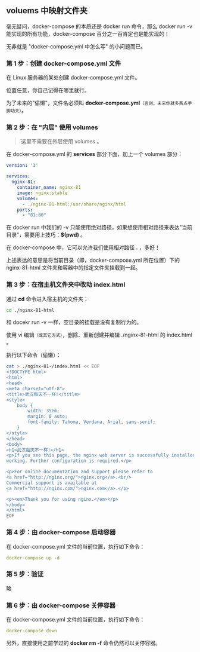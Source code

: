 ## voluems 中映射文件夹

毫无疑问，docker-compose 的本质还是 docker run 命令，那么 docker run -v 能实现的所有功能，docker-compose 百分之一百肯定也是能实现的！

无非就是 "docker-compose.yml 中怎么写" 的小问题而已。

### 第 1 步：创建 docker-compose.yml 文件

在 Linux 服务器的某处创建 docker-compose.yml 文件。

位置任意，你自己记得在哪里就行。

为了未来的"偷懒"，文件名必须叫 **docker-compose.yml**<small>（否则，未来你就多费点手脚功夫）</small>。


### 第 2 步：在 "内层" 使用 volumes 

> 这里不需要在外层使用 volumes 。

在 docker-compose.yml 的 **services** 部分下面，加上一个 volumes 部分：

```yaml
version: '3'

services:
  nginx-81:
    container_name: nginx-81
    image: nginx:stable
    volumes:
      - ./nginx-81-html:/usr/share/nginx/html 
    ports:
      - "81:80"
```

在 docker run 中我们的 -v 只能使用绝对路径，如果想使用相对路径来表达"当前目录"，需要用上技巧：**$(pwd)** 。

在 docker-compose 中，它可以允许我们使用相对路径 **.** ，多好！

上述表达的意思是将当前目录（即，docker-compose.yml 所在位置）下的 nginx-81-html 文件夹和容器中的指定文件夹挂载到一起。


### 第 3 步：在宿主机文件夹中改动 index.html

通过 **cd** 命令进入宿主机的文件夹：

```bash
cd ./nginx-81-html
```

和 docekr run -v 一样，空目录的挂载是没有复制行为的。


使用 vi 编辑<small>（或其它方式）</small>，删除、重新创建并编辑 ./nginx-81-html 的 index.html 。

执行以下命令（偷懒）：

```bash
cat > ./nginx-81-/index.html << EOF
<!DOCTYPE html>
<html>
<head>
<meta charset="utf-8">
<title>武汉每天不一样!</title>
<style>
    body {
        width: 35em;
        margin: 0 auto;
        font-family: Tahoma, Verdana, Arial, sans-serif;
    }
</style>
</head>
<body>
<h1>武汉每天不一样!</h1>
<p>If you see this page, the nginx web server is successfully installed and
working. Further configuration is required.</p>

<p>For online documentation and support please refer to
<a href="http://nginx.org/">nginx.org</a>.<br/>
Commercial support is available at
<a href="http://nginx.com/">nginx.com</a>.</p>

<p><em>Thank you for using nginx.</em></p>
</body>
</html>
EOF
```


### 第 4 步：由 docker-compose 启动容器

在 docker-compose.yml 文件的当前位置，执行如下命令：

```yaml
docker-compose up -d
```

### 第 5 步：验证

略

### 第 6 步：由 docker-compose 关停容器

在 docker-compose.yml 文件的当前位置，执行如下命令：

```yaml
docker-compose down
```

另外，直接使用之前学过的 **docker rm -f** 命令仍然可以关停容器。





